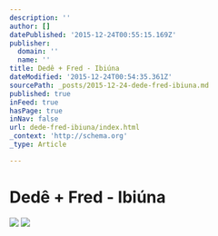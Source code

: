 ```yaml
---
description: ''
author: []
datePublished: '2015-12-24T00:55:15.169Z'
publisher:
  domain: ''
  name: ''
title: Dedê + Fred - Ibiúna
dateModified: '2015-12-24T00:54:35.361Z'
sourcePath: _posts/2015-12-24-dede-fred-ibiuna.md
published: true
inFeed: true
hasPage: true
inNav: false
url: dede-fred-ibiuna/index.html
_context: 'http://schema.org'
_type: Article

---
```

# Dedê + Fred - Ibiúna
![](https://the-grid-user-content.s3-us-west-2.amazonaws.com/35f79820-55f8-412c-aacf-671f46b09c40.png)
![](https://the-grid-user-content.s3-us-west-2.amazonaws.com/229c30bf-e608-44cb-b8c8-b39a910ce5ac.png)